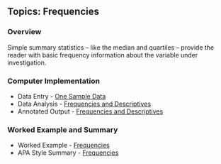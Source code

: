 ## Topics: Frequencies

### Overview

Simple summary statistics – like the median and quartiles – provide the reader with basic frequency information about the variable under investigation.

### Computer Implementation

- Data Entry - [One Sample Data](../jamovi/data-entry/onesampledata.md)
- Data Analysis - [Frequencies and Descriptives](../jamovi/data-analysis/descriptives.md)
- Annotated Output - [Frequencies and Descriptives](../jamovi/annotated-output/descriptives.md)

### Worked Example and Summary

- Worked Example - [Frequencies](../Calculations/worked-examples/frequencies.md)
- APA Style Summary - [Frequencies](../Summaries/summarized-examples/frequencies.md)
